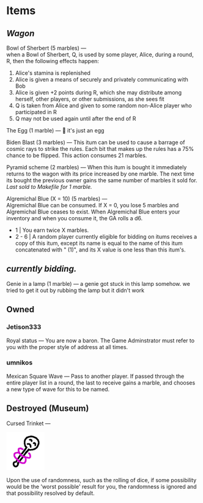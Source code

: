 # Items

## *Wagon*

Bowl of Sherbert (5 marbles) —  
when a Bowl of Sherbert, Q, is used by some player, Alice, during a round, R, then the following effects happen:
1. Alice's stamina is replenished
2. Alice is given a means of securely and privately communicating with Bob
3. Alice is given +2 points during R, which she may distribute among herself, other players, or other submissions, as she sees fit
4. Q is taken from Alice and given to some random non-Alice player who participated in R
5. Q may not be used again until after the end of R

The Egg (1 marble) — 🥚 it's just an egg

Biden Blast (3 marbles) — This itum can be used to cause a barrage of cosmic rays to strike the rules. Each bit that makes up the rules has a 75% chance to be flipped. This action consumes 21 marbles.

Pyramid scheme (2 marbles) — When this itum is bought it immediately returns to the wagon with its price increased by one marble. The next time its bought the previous owner gains the same number of marbles it sold for.  *Last sold to Makefile for 1 marble.*

Algremichal Blue (X = 10) (5 marbles) —  
Algremichal Blue can be consumed.
If X = 0, you lose 5 marbles and Algremichal Blue ceases to exist.
When Algremichal Blue enters your inventory and when you consume it, the GA rolls a d6.
* 1 | You earn twice X marbles.
* 2 - 6 | A random player currently eligible for bidding on itums receives a copy of this itum, except its name is equal to the name of this itum concatenated with " (1)", and its X value is one less than this itum's.

## *currently bidding.*

Genie in a lamp (1 marble) — a genie got stuck in this lamp somehow. we tried to get it out by rubbing the lamp but it didn't work

## Owned

### Jetison333

Royal status — You are now a baron. The Game Adminstrator must refer to you with the proper style of address at all times.

### umnikos

Mexican Square Wave — Pass to another player. If passed through the entire player list in a round, the last to receive gains a marble, and chooses a new type of wave for this to be named.

## Destroyed (Museum)

Cursed Trinket —

![](img/Cursed-trinket.png)

Upon the use of randomness, such as the rolling of dice, if some possibility would be the 'worst possible' result for you, the randomness is ignored and that possibility resolved by default.


